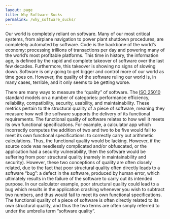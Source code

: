 ```yaml
---
layout: page
title: Why Software Sucks
permalink: /why_software_sucks/
---
```



Our world is completely reliant on software. 
Many of our most critical systems, from airplane navigation to power plant shutdown procedures, are completely automated by software.
Code is the backbone of the world’s economy: processing trillions of transactions per day and powering many of the world’s most profitable platforms. 
This time in history, the information age, is defined by the rapid and complete takeover of software over the last few decades. 
Furthermore, this takeover is showing no signs of slowing down.
Software is only going to get bigger and control more of our world as time goes on. 
However, the quality of the software ruling our world is, in many cases, terrible, and it only seems to be getting worse. 


There are many ways to measure the “quality” of software. 
The [ISO 25010](https://iso25000.com/index.php/en/iso-25000-standards/iso-25010) standard models on a number of categories: performance efficiency, reliability, compatibility, security, usability, and maintainability.
These metrics pertain to the structural quality of a piece of software, meaning they measure how well the software supports the delivery of its functional requirements.
The functional quality of software relates to how well it meets its own functional specifications.
For example, a calculator app which incorrectly computes the addition of two and two to be five would fail to meet its own functional specifications: to correctly carry out arithmetic calculations.
Thus, the functional quality would be lacking.
However, if the source code was needlessly complicated and/or obfuscated, or the application had a security vulnerability, then the software would be suffering from poor structural quality (namely in maintainability and security).
However, these two conceptions of quality are often closely related, due to the fact that poor structural quality often directly leads to a software “bug”: a defect in the software, produced by human error, which ultimately results in the failure of the software to carry out its intended purpose.
In our calculator example, poor structural quality could lead to a bug which results in the application crashing whenever you wish to subtract two numbers, and thus would fail to meet its own functional specifications.
The functional quality of a piece of software is often directly related to its own structural quality, and thus the two terms are often simply referred to under the umbrella term “software quality”.
